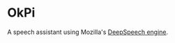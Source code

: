 # OkPi
A speech assistant using Mozilla's [DeepSpeech engine](https://github.com/mozilla/DeepSpeech).
